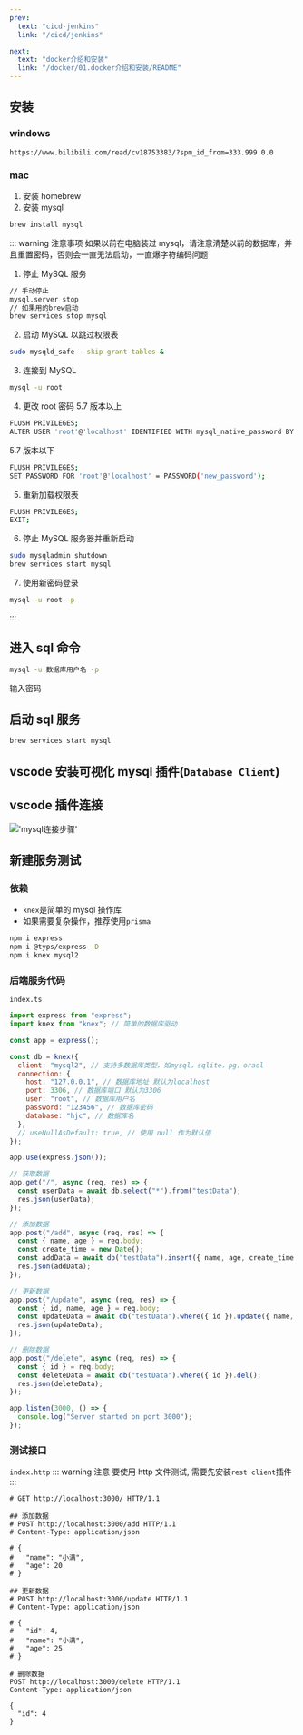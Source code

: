 ```yaml
---
prev:
  text: "cicd-jenkins"
  link: "/cicd/jenkins"

next:
  text: "docker介绍和安装"
  link: "/docker/01.docker介绍和安装/README"
---
```


## 安装

### windows

`https://www.bilibili.com/read/cv18753383/?spm_id_from=333.999.0.0`

### mac

1. 安装 homebrew
2. 安装 mysql

```sh
brew install mysql
```

::: warning 注意事项
如果以前在电脑装过 mysql，请注意清楚以前的数据库，并且重置密码，否则会一直无法启动，一直爆字符编码问题

1. 停止 MySQL 服务

```sh
// 手动停止
mysql.server stop
// 如果用的brew启动
brew services stop mysql
```

2. 启动 MySQL 以跳过权限表

```sh
sudo mysqld_safe --skip-grant-tables &
```

3. 连接到 MySQL

```sh
mysql -u root
```

4. 更改 root 密码
   5.7 版本以上

```sh
FLUSH PRIVILEGES;
ALTER USER 'root'@'localhost' IDENTIFIED WITH mysql_native_password BY 'new_password';
```

5.7 版本以下

```sh
FLUSH PRIVILEGES;
SET PASSWORD FOR 'root'@'localhost' = PASSWORD('new_password');
```

5. 重新加载权限表

```sh
FLUSH PRIVILEGES;
EXIT;
```

6. 停止 MySQL 服务器并重新启动

```sh
sudo mysqladmin shutdown
brew services start mysql
```

7. 使用新密码登录

```sh
mysql -u root -p
```

:::

<!-- #### 配置

1. 编辑`/usr/local/etc/my.cnf`
   在编辑文件中，

```sh
sudo vim /usr/local/etc/my.cnf
```

2. 新建数据存放文件
   在你想要放数据的路径新建 -》 `mysql`文件夹 -》新建`data`文件夹和`mysqld`文件夹 \
   例如: `/usr/local/mysql/data`

3. 给读写权限

```sh
sudo chown -R mysql:mysql /usr/local/mysql/data
sudo chmod -R 755 /usr/local/mysql/data
sudo chown -R mysql:mysql /usr/local/mysql/mysqld
sudo chmod -R 755 /usr/local/mysql/mysqld
``` -->

## 进入 sql 命令

```sh
mysql -u 数据库用户名 -p
```

输入密码

## 启动 sql 服务

```sh
brew services start mysql
```

## vscode 安装可视化 mysql 插件(`Database Client`)

## vscode 插件连接

!['mysql连接步骤'](/MySQL连接步骤.png "mysql连接步骤")

## 新建服务测试

### 依赖

- `knex`是简单的 mysql 操作库
- 如果需要复杂操作，推荐使用`prisma`

```sh
npm i express
npm i @typs/express -D
npm i knex mysql2
```

### 后端服务代码

`index.ts`

```js
import express from "express";
import knex from "knex"; // 简单的数据库驱动

const app = express();

const db = knex({
  client: "mysql2", // 支持多数据库类型，如mysql，sqlite，pg，oracl
  connection: {
    host: "127.0.0.1", // 数据库地址 默认为localhost
    port: 3306, // 数据库端口 默认为3306
    user: "root", // 数据库用户名
    password: "123456", // 数据库密码
    database: "hjc", // 数据库名
  },
  // useNullAsDefault: true, // 使用 null 作为默认值
});

app.use(express.json());

// 获取数据
app.get("/", async (req, res) => {
  const userData = await db.select("*").from("testData");
  res.json(userData);
});

// 添加数据
app.post("/add", async (req, res) => {
  const { name, age } = req.body;
  const create_time = new Date();
  const addData = await db("testData").insert({ name, age, create_time });
  res.json(addData);
});

// 更新数据
app.post("/update", async (req, res) => {
  const { id, name, age } = req.body;
  const updateData = await db("testData").where({ id }).update({ name, age });
  res.json(updateData);
});

// 删除数据
app.post("/delete", async (req, res) => {
  const { id } = req.body;
  const deleteData = await db("testData").where({ id }).del();
  res.json(deleteData);
});

app.listen(3000, () => {
  console.log("Server started on port 3000");
});
```

### 测试接口

`index.http`
::: warning 注意
要使用 http 文件测试, 需要先安装`rest client`插件
:::

```http
# GET http://localhost:3000/ HTTP/1.1

## 添加数据
# POST http://localhost:3000/add HTTP/1.1
# Content-Type: application/json

# {
#   "name": "小满",
#   "age": 20
# }

## 更新数据
# POST http://localhost:3000/update HTTP/1.1
# Content-Type: application/json

# {
#   "id": 4,
#   "name": "小满",
#   "age": 25
# }

# 删除数据
POST http://localhost:3000/delete HTTP/1.1
Content-Type: application/json

{
  "id": 4
}
```
